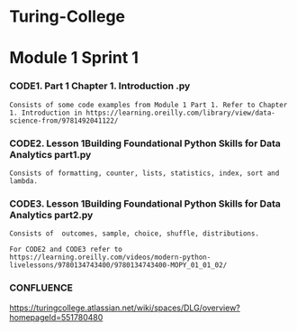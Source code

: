 # Turing-College

# Module 1 Sprint 1

### CODE1. Part 1 Chapter 1. Introduction .py 
    Consists of some code examples from Module 1 Part 1. Refer to Chapter 1. Introduction in https://learning.oreilly.com/library/view/data-science-from/9781492041122/

### CODE2. Lesson 1Building Foundational Python Skills for Data Analytics part1.py 
    Consists of formatting, counter, lists, statistics, index, sort and lambda.

### CODE3. Lesson 1Building Foundational Python Skills for Data Analytics part2.py 
    Consists of  outcomes, sample, choice, shuffle, distributions.

    For CODE2 and CODE3 refer to https://learning.oreilly.com/videos/modern-python-livelessons/9780134743400/9780134743400-MOPY_01_01_02/ 


### CONFLUENCE

https://turingcollege.atlassian.net/wiki/spaces/DLG/overview?homepageId=551780480